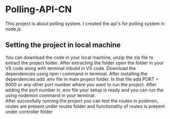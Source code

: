# Polling-API-CN
This project is about polling system. I created the api's for polling system in node.js.
## Setting the project in local machine
You can download the code in your local machine, unzip the zip file to extract the project folder. 
After extracting the folder open the folder in your VS code along with terminal inbulid in VS code.
Download the dependencies using npm i command in terminal. After installing the dependencies add .env file in main project folder.
In that file add PORT = 8000 or any other port number where you want to run the project.
After adding the port number in .env file your setup is ready and you can run the using nodemon command in your terminal.  
After succesfully running the project you can test the routes in postmon, routes are present under routes folder and functionality of routes is 
present under controller folder
